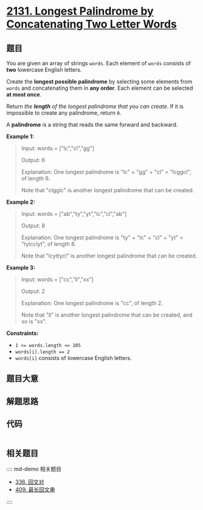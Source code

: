 # [2131. Longest Palindrome by Concatenating Two Letter Words](https://leetcode.com/problems/longest-palindrome-by-concatenating-two-letter-words)

## 题目

You are given an array of strings `words`. Each element of `words` consists of
**two** lowercase English letters.

Create the **longest possible palindrome** by selecting some elements from
`words` and concatenating them in **any order**. Each element can be selected
**at most once**.

Return _the **length** of the longest palindrome that you can create_. If it
is impossible to create any palindrome, return `0`.

A **palindrome** is a string that reads the same forward and backward.



**Example 1:**

> Input: words = ["lc","cl","gg"]
> 
> Output: 6
> 
> Explanation: One longest palindrome is "lc" + "gg" + "cl" = "lcggcl", of length 6.
> 
> Note that "clgglc" is another longest palindrome that can be created.

**Example 2:**

> Input: words = ["ab","ty","yt","lc","cl","ab"]
> 
> Output: 8
> 
> Explanation: One longest palindrome is "ty" + "lc" + "cl" + "yt" = "tylcclyt", of length 8.
> 
> Note that "lcyttycl" is another longest palindrome that can be created.

**Example 3:**

> Input: words = ["cc","ll","xx"]
> 
> Output: 2
> 
> Explanation: One longest palindrome is "cc", of length 2.
> 
> Note that "ll" is another longest palindrome that can be created, and so is "xx".

**Constraints:**

  * `1 <= words.length <= 105`
  * `words[i].length == 2`
  * `words[i]` consists of lowercase English letters.


## 题目大意

## 解题思路

## 代码

```javascript

```

## 相关题目

:::: md-demo 相关题目
- [336. 回文对](https://leetcode.com/problems/palindrome-pairs)
- [409. 最长回文串](https://leetcode.com/problems/longest-palindrome)

::::
